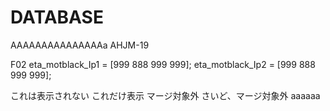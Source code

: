 # DATABASE
AAAAAAAAAAAAAAAa
AHJM-19

F02
eta_motblack_Ip1 = [999 888 999 999];
eta_motblack_Ip2 = [999 888 999 999];

これは表示されない
これだけ表示
マージ対象外
さいど、マージ対象外
aaaaaa
